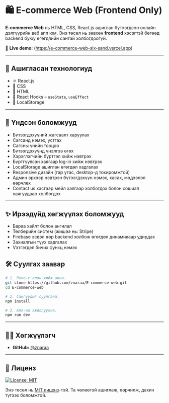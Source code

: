 # 🛍️ E-commerce Web (Frontend Only)

**E-commerce Web** нь HTML, CSS, React.js ашиглан бүтээгдсэн онлайн дэлгүүрийн веб апп юм. Энэ төсөл нь зөвхөн **frontend** хэсэгтэй бөгөөд backend буюу өгөгдлийн сантай холбогдоогүй.

🔗 **Live demo**: (https://e-commerce-web-six-sand.vercel.app)

---

## 🚀 Ашигласан технологиуд

- ⚛️ React.js 
- 🎨 CSS 
- 📄 HTML 
- 🔁 React Hooks – `useState`, `useEffect`
- 💾 LocalStorage

---

## 🛒 Үндсэн боломжууд

- Бүтээгдэхүүний жагсаалт харуулах
- Сагсанд нэмэх, устгах
- Сагсны үнийн тооцоо
- Бүтээгдэхүүнд үнэлгээ өгөх
- Хэрэглэгчийн бүртгэл хийж нэвтрэх
- Бүртгүүлсэн хаягаар log-in хийж нэвтрэх
- LocalStorage ашиглан өгөгдөл хадгалах
- Responsive дизайн (гар утас, desktop-д тохиромжтой)
- Админ эрхээр нэвтрэн бүтээгдэхүүн нэмэх, хасах, мэдээлэл өөрчлөх
- Contact us хэсгээр мейл хаягаар холбогдох болон сошиал хаягуудаар холбогдох

---
## ✨ Ирээдүйд хөгжүүлэх боломжууд

- Бараа хайлт болон ангилал
- Төлбөрийн систем (жишээ нь: Stripe)
- Firebase эсвэл өөр backend холбож өгөгдөл динамикаар удирдах
- Захиалгын түүх хадгалах
- Vэтгэгдэл бичих функц нэмэх


## 🛠 Суулгах заавар

```bash
# 1. Репо-г клон хийж авна.
git clone https://github.com/znaraa/E-commerce-web.git
cd E-commerce-web

# 2. Сангуудыг суулгана.
npm install

# 3. Апп-аа ажиллуулна.
npm run dev 
```
---

  ## 👩‍💻 Хөгжүүлэгч

- **GitHub:** [@znaraa](https://github.com/znaraa) 

---

## 📄 Лиценз

[![License: MIT](https://img.shields.io/badge/License-MIT-yellow.svg)](./LICENSE)

Энэ төсөл нь [MIT лиценз](./LICENSE)-тэй. Та чөлөөтэй ашиглаж, өөрчилж, дахин түгээх боломжтой.





